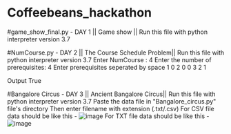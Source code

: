 # Coffeebeans_hackathon

#game_show_final.py - DAY 1 || Game show ||
Run this file with python interpreter version 3.7


#NumCourse.py - DAY 2 || The Course Schedule Problem||
  Run this file with python interpreter version 3.7
  Enter NumCourse : 4
  Enter the number of prerequisites: 4
  Enter prerequisites seperated by space
  1 0 
  2 0
  0 3
  2 1

  Output
  True



#Bangalore Circus - DAY 3 || Ancient Bangalore Circus||
  Run this file with python interpreter version 3.7
  Paste the data file in "Bangalore_circus.py" file's directory
  Then enter filename with extension (.txt/.csv)
  For CSV file data should be like this - ![image](https://user-images.githubusercontent.com/54945072/155508505-18df2144-00c1-407a-8701-b0540ae3c5ca.png)
  For TXT file data should be like this - ![image](https://user-images.githubusercontent.com/54945072/155508687-b05b2b2b-c638-4e92-91d1-841645c5e639.png)
  
  
